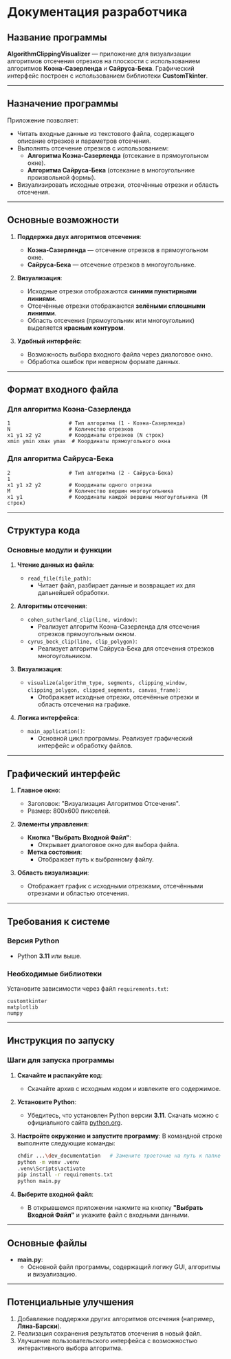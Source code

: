 # Документация разработчика

## Название программы

**AlgorithmClippingVisualizer** — приложение для визуализации алгоритмов отсечения отрезков на плоскости с использованием алгоритмов **Коэна-Сазерленда** и **Сайруса-Бека**. Графический интерфейс построен с использованием библиотеки **CustomTkinter**.

---

## Назначение программы

Приложение позволяет:
- Читать входные данные из текстового файла, содержащего описание отрезков и параметров отсечения.
- Выполнять отсечение отрезков с использованием:
  - **Алгоритма Коэна-Сазерленда** (отсекание в прямоугольном окне).
  - **Алгоритма Сайруса-Бека** (отсекание в многоугольнике произвольной формы).
- Визуализировать исходные отрезки, отсечённые отрезки и область отсечения.

---

## Основные возможности

1. **Поддержка двух алгоритмов отсечения**:
   - **Коэна-Сазерленда** — отсечение отрезков в прямоугольном окне.
   - **Сайруса-Бека** — отсечение отрезков в многоугольнике.

2. **Визуализация**:
   - Исходные отрезки отображаются **синими пунктирными линиями**.
   - Отсечённые отрезки отображаются **зелёными сплошными линиями**.
   - Область отсечения (прямоугольник или многоугольник) выделяется **красным контуром**.

3. **Удобный интерфейс**:
   - Возможность выбора входного файла через диалоговое окно.
   - Обработка ошибок при неверном формате данных.

---

## Формат входного файла

### Для алгоритма Коэна-Сазерленда
```plaintext
1                   # Тип алгоритма (1 - Коэна-Сазерленда)
N                   # Количество отрезков
x1 y1 x2 y2         # Координаты отрезков (N строк)
xmin ymin xmax ymax  # Координаты прямоугольного окна
```

### Для алгоритма Сайруса-Бека
```plaintext
2                   # Тип алгоритма (2 - Сайруса-Бека)
1               
x1 y1 x2 y2         # Координаты одного отрезка
M                   # Количество вершин многоугольника
x1 y1               # Координаты каждой вершины многоугольника (M строк)
```

---

## Структура кода

### Основные модули и функции

1. **Чтение данных из файла**:
   - `read_file(file_path)`:
     - Читает файл, разбирает данные и возвращает их для дальнейшей обработки.

2. **Алгоритмы отсечения**:
   - `cohen_sutherland_clip(line, window)`:
     - Реализует алгоритм Коэна-Сазерленда для отсечения отрезков прямоугольным окном.
   - `cyrus_beck_clip(line, clip_polygon)`:
     - Реализует алгоритм Сайруса-Бека для отсечения отрезков многоугольником.

3. **Визуализация**:
   - `visualize(algorithm_type, segments, clipping_window, clipping_polygon, clipped_segments, canvas_frame)`:
     - Отображает исходные отрезки, отсечённые отрезки и область отсечения на графике.

4. **Логика интерфейса**:
   - `main_application()`:
     - Основной цикл программы. Реализует графический интерфейс и обработку файлов.

---

## Графический интерфейс

1. **Главное окно**:
   - Заголовок: "Визуализация Алгоритмов Отсечения".
   - Размер: 800x600 пикселей.

2. **Элементы управления**:
   - **Кнопка "Выбрать Входной Файл"**:
     - Открывает диалоговое окно для выбора файла.
   - **Метка состояния**:
     - Отображает путь к выбранному файлу.

3. **Область визуализации**:
   - Отображает график с исходными отрезками, отсечёнными отрезками и областью отсечения.

---

## Требования к системе

### Версия Python
- Python **3.11** или выше.

### Необходимые библиотеки
Установите зависимости через файл `requirements.txt`:
```plaintext
customtkinter
matplotlib
numpy
```

---

## Инструкция по запуску

### Шаги для запуска программы

1. **Скачайте и распакуйте код**:
   - Скачайте архив с исходным кодом и извлеките его содержимое.

2. **Установите Python**:
   - Убедитесь, что установлен Python версии **3.11**. Скачать можно с официального сайта [python.org](https://www.python.org).

3. **Настройте окружение и запустите программу**:
   В командной строке выполните следующие команды:

   ```bash
   chdir ...\dev_documentation   # Замените троеточие на путь к папке с файлом main.py
   python -m venv .venv
   .venv\Scripts\activate
   pip install -r requirements.txt
   python main.py
   ```

4. **Выберите входной файл**:
   - В открывшемся приложении нажмите на кнопку **"Выбрать Входной Файл"** и укажите файл с входными данными.

---

## Основные файлы

- **main.py**:
   - Основной файл программы, содержащий логику GUI, алгоритмы и визуализацию.

---

## Потенциальные улучшения

1. Добавление поддержки других алгоритмов отсечения (например, **Ляна-Барски**).
2. Реализация сохранения результатов отсечения в новый файл.
3. Улучшение пользовательского интерфейса с возможностью интерактивного выбора алгоритма.
